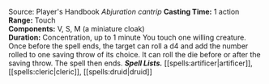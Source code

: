 Source: Player's Handbook
*Abjuration cantrip*
**Casting Time:** 1 action  
**Range:** Touch  
**Components:** V, S, M (a miniature cloak)  
**Duration:** Concentration, up to 1 minute
You touch one willing creature. Once before the spell ends, the target can roll a d4 and add the number rolled to one saving throw of its choice. It can roll the die before or after the saving throw. The spell then ends.
***Spell Lists.*** [[spells:artificer|artificer]], [[spells:cleric|cleric]], [[spells:druid|druid]]